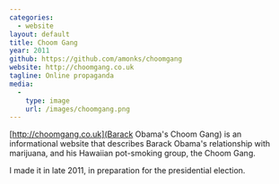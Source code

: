 ```yaml
---
categories:
  - website
layout: default
title: Choom Gang
year: 2011
github: https://github.com/amonks/choomgang
website: http://choomgang.co.uk
tagline: Online propaganda
media:
  -
    type: image
    url: /images/choomgang.png
---
```

[http://choomgang.co.uk](Barack Obama's Choom Gang) is an informational website that describes Barack Obama's relationship with marijuana, and his Hawaiian pot-smoking group, the Choom Gang.

I made it in late 2011, in preparation for the presidential election.
